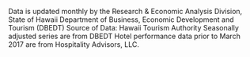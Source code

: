 Data is updated monthly by the Research & Economic Analysis Division, State of Hawaii Department of Business, Economic Development and Tourism (DBEDT)
Source of Data: Hawaii Tourism Authority
Seasonally adjusted series are from DBEDT
Hotel performance data prior to March 2017 are from Hospitality Advisors, LLC.